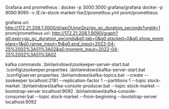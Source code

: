 Grafana and prometheus :
docker -p 3000:3000 grafana/grafana
docker -p 9090:9090 -v /E:/e-stock-market-fse2/promethus.yml prom/prometheus

grafana uri: http://172.21.208.1:3000/d/wpOUmxQnz/go_gc_duration_seconds?orgId=1
prom/prometheus uri: http://172.21.208.1:9090/graph?g0.expr=go_gc_duration_seconds&g0.tab=0&g0.stacked=0&g0.show_exemplars=1&g0.range_input=1h&g0.end_input=2022-04-25%2002%3A51%3A02&g0.moment_input=2022-04-25%2002%3A51%3A02


kafka commands
.\bin\windows\zookeeper-server-start.bat .\config\zookeeper.properties
.\bin\windows\kafka-server-start.bat .\config\server.properties
.\bin\windows\kafka-topics.bat --create --zookeeper localhost:2181 --replication-factor 1 --partitions 1 --topic stock-market
.\bin\windows\kafka-console-producer.bat --topic stock-market --bootstrap-server localhost:9092
.\bin\windows\kafka-console-consumer.bat --topic stock-market --from-beginning --bootstrap-server localhost:9092